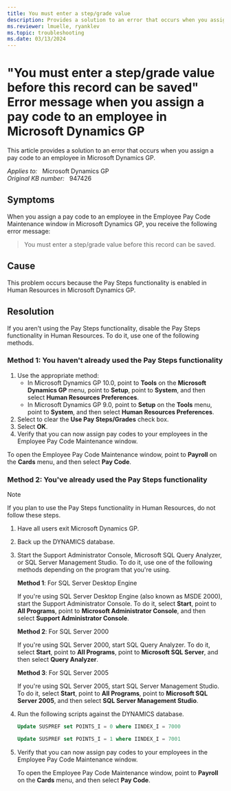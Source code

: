 ```yaml
---
title: You must enter a step/grade value
description: Provides a solution to an error that occurs when you assign a pay code to an employee in Microsoft Dynamics GP.
ms.reviewer: lmuelle, ryanklev
ms.topic: troubleshooting
ms.date: 03/13/2024
---
```

# "You must enter a step/grade value before this record can be saved" Error message when you assign a pay code to an employee in Microsoft Dynamics GP

This article provides a solution to an error that occurs when you assign a pay code to an employee in Microsoft Dynamics GP.

_Applies to:_ &nbsp; Microsoft Dynamics GP  
_Original KB number:_ &nbsp; 947426

## Symptoms

When you assign a pay code to an employee in the Employee Pay Code Maintenance window in Microsoft Dynamics GP, you receive the following error message:
> You must enter a step/grade value before this record can be saved.

## Cause

This problem occurs because the Pay Steps functionality is enabled in Human Resources in Microsoft Dynamics GP.

## Resolution

If you aren't using the Pay Steps functionality, disable the Pay Steps functionality in Human Resources. To do it, use one of the following methods.

### Method 1: You haven't already used the Pay Steps functionality

1. Use the appropriate method:
   - In Microsoft Dynamics GP 10.0, point to **Tools** on the **Microsoft Dynamics GP** menu, point to **Setup**, point to **System**, and then select **Human Resources Preferences**.
   - In Microsoft Dynamics GP 9.0, point to **Setup** on the **Tools** menu, point to **System**, and then select **Human Resources Preferences**.
2. Select to clear the **Use Pay Steps/Grades** check box.
3. Select **OK**.
4. Verify that you can now assign pay codes to your employees in the Employee Pay Code Maintenance window.

To open the Employee Pay Code Maintenance window, point to **Payroll** on the **Cards** menu, and then select **Pay Code**.

### Method 2: You've already used the Pay Steps functionality

> [!NOTE]
> If you plan to use the Pay Steps functionality in Human Resources, do not follow these steps.

1. Have all users exit Microsoft Dynamics GP.
2. Back up the DYNAMICS database.
3. Start the Support Administrator Console, Microsoft SQL Query Analyzer, or SQL Server Management Studio. To do it, use one of the following methods depending on the program that you're using.

    **Method 1**: For SQL Server Desktop Engine

    If you're using SQL Server Desktop Engine (also known as MSDE 2000), start the Support Administrator Console. To do it, select **Start**, point to **All Programs**, point to **Microsoft Administrator Console**, and then select **Support Administrator Console**.

    **Method 2**: For SQL Server 2000

    If you're using SQL Server 2000, start SQL Query Analyzer. To do it, select **Start**, point to **All Programs**, point to **Microsoft SQL Server**, and then select **Query Analyzer**.

    **Method 3**: For SQL Server 2005

    If you're using SQL Server 2005, start SQL Server Management Studio. To do it, select **Start**, point to **All Programs**, point to **Microsoft SQL Server 2005**, and then select **SQL Server Management Studio**.  

4. Run the following scripts against the DYNAMICS database.

    ```sql
    Update SUSPREF set POINTS_I = 0 where IINDEX_I = 7000
    ```

    ```sql
    Update SUSPREF set POINTS_I = 1 where IINDEX_I = 7001
    ```

5. Verify that you can now assign pay codes to your employees in the Employee Pay Code Maintenance window.

    To open the Employee Pay Code Maintenance window, point to **Payroll** on the **Cards** menu, and then select **Pay Code**.
